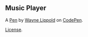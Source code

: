 Music Player
------------


A [Pen](http://codepen.io/wlippold/pen/rWRmdY) by [Wayne Lippold](http://codepen.io/wlippold) on [CodePen](http://codepen.io/).

[License](http://codepen.io/wlippold/pen/rWRmdY/license).